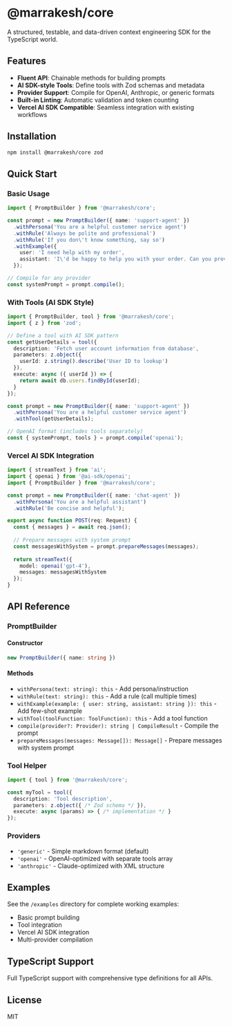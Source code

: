 # @marrakesh/core

A structured, testable, and data-driven context engineering SDK for the TypeScript world.

## Features

- **Fluent API**: Chainable methods for building prompts
- **AI SDK-style Tools**: Define tools with Zod schemas and metadata
- **Provider Support**: Compile for OpenAI, Anthropic, or generic formats
- **Built-in Linting**: Automatic validation and token counting
- **Vercel AI SDK Compatible**: Seamless integration with existing workflows

## Installation

```bash
npm install @marrakesh/core zod
```

## Quick Start

### Basic Usage

```typescript
import { PromptBuilder } from '@marrakesh/core';

const prompt = new PromptBuilder({ name: 'support-agent' })
  .withPersona('You are a helpful customer service agent')
  .withRule('Always be polite and professional')
  .withRule('If you don\'t know something, say so')
  .withExample({
    user: 'I need help with my order',
    assistant: 'I\'d be happy to help you with your order. Can you provide your order number?'
  });

// Compile for any provider
const systemPrompt = prompt.compile();
```

### With Tools (AI SDK Style)

```typescript
import { PromptBuilder, tool } from '@marrakesh/core';
import { z } from 'zod';

// Define a tool with AI SDK pattern
const getUserDetails = tool({
  description: 'Fetch user account information from database',
  parameters: z.object({
    userId: z.string().describe('User ID to lookup')
  }),
  execute: async ({ userId }) => {
    return await db.users.findById(userId);
  }
});

const prompt = new PromptBuilder({ name: 'support-agent' })
  .withPersona('You are a helpful customer service agent')
  .withTool(getUserDetails);

// OpenAI format (includes tools separately)
const { systemPrompt, tools } = prompt.compile('openai');
```

### Vercel AI SDK Integration

```typescript
import { streamText } from 'ai';
import { openai } from '@ai-sdk/openai';
import { PromptBuilder } from '@marrakesh/core';

const prompt = new PromptBuilder({ name: 'chat-agent' })
  .withPersona('You are a helpful assistant')
  .withRule('Be concise and helpful');

export async function POST(req: Request) {
  const { messages } = await req.json();
  
  // Prepare messages with system prompt
  const messagesWithSystem = prompt.prepareMessages(messages);
  
  return streamText({
    model: openai('gpt-4'),
    messages: messagesWithSystem
  });
}
```

## API Reference

### PromptBuilder

#### Constructor
```typescript
new PromptBuilder({ name: string })
```

#### Methods

- `withPersona(text: string): this` - Add persona/instruction
- `withRule(text: string): this` - Add a rule (call multiple times)
- `withExample(example: { user: string, assistant: string }): this` - Add few-shot example
- `withTool(toolFunction: ToolFunction): this` - Add a tool function
- `compile(provider?: Provider): string | CompileResult` - Compile the prompt
- `prepareMessages(messages: Message[]): Message[]` - Prepare messages with system prompt

### Tool Helper

```typescript
import { tool } from '@marrakesh/core';

const myTool = tool({
  description: 'Tool description',
  parameters: z.object({ /* Zod schema */ }),
  execute: async (params) => { /* implementation */ }
});
```

### Providers

- `'generic'` - Simple markdown format (default)
- `'openai'` - OpenAI-optimized with separate tools array
- `'anthropic'` - Claude-optimized with XML structure

## Examples

See the `/examples` directory for complete working examples:

- Basic prompt building
- Tool integration
- Vercel AI SDK integration
- Multi-provider compilation

## TypeScript Support

Full TypeScript support with comprehensive type definitions for all APIs.

## License

MIT
